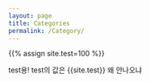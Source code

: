 ```yaml
---
layout: page
title: Categories
permalink: /Category/
---
```

{{% assign site.test=100 %}}

test용! test의 값은 {{site.test}} 왜 안나오냐
